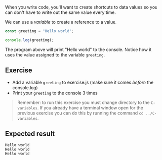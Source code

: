 When you write code, you'll want to create shortcuts to data values so you can don't have to write out the same value every time.

We can use a _variable_ to create a reference to a value.

```js
const greeting = "Hello world";

console.log(greeting);
```

The program above will print "Hello world" to the console. Notice how it uses the value assigned to the variable `greeting`.

## Exercise

- Add a variable `greeting` to exercise.js (make sure it comes _before_ the console.log)
- Print your `greeting` to the console 3 times

> Remember: to run this exercise you must change directory to the `C-variables`. If you already have a terminal window open for the previous exercise you can do this by running the command `cd ../C-variables`.

## Expected result

```
Hello world
Hello world
Hello world
```
